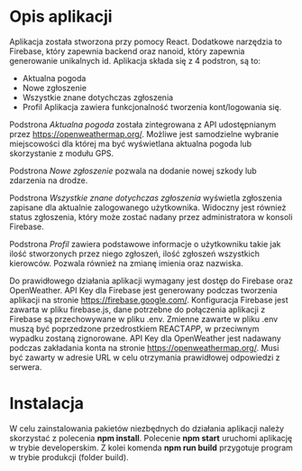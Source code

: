 # Opis aplikacji

Aplikacja została stworzona przy pomocy React. Dodatkowe narzędzia to Firebase, który zapewnia backend oraz nanoid, który zapewnia generowanie unikalnych id. Aplikacja składa się z 4 podstron, są to:

-   Aktualna pogoda
-   Nowe zgłoszenie
-   Wszystkie znane dotychczas zgłoszenia
-   Profil
    Aplikacja zawiera funkcjonalność tworzenia kont/logowania się.

Podstrona _Aktualna pogoda_ została zintegrowana z API udostępnianym przez https://openweathermap.org/. Możliwe jest samodzielne wybranie miejscowości dla której ma być wyświetlana aktualna pogoda lub skorzystanie z modułu GPS.

Podstrona _Nowe zgłoszenie_ pozwala na dodanie nowej szkody lub zdarzenia na drodze.

Podstrona _Wszystkie znane dotychczas zgłoszenia_ wyświetla zgłoszenia zapisane dla aktualnie zalogowanego użytkownika. Widoczny jest również status zgłoszenia, który może zostać nadany przez administratora w konsoli Firebase.

Podstrona _Profil_ zawiera podstawowe informacje o użytkowniku takie jak ilość stworzonych przez niego zgłoszeń, ilość zgłoszeń wszystkich kierowców. Pozwala również na zmianę imienia oraz nazwiska.

Do prawidłowego działania aplikacji wymagany jest dostęp do Firebase oraz OpenWeather. API Key dla Firebase jest generowany podczas tworzenia aplikacji na stronie https://firebase.google.com/. Konfiguracja Firebase jest zawarta w pliku firebase.js, dane potrzebne do połączenia aplikacji z Firebase są przechowywane w pliku .env. Zmienne zawarte w pliku .env muszą być poprzedzone przedrostkiem REACT*APP*, w przeciwnym wypadku zostaną zignorowane. API Key dla OpenWeather jest nadawany podczas zakładania konta na stronie https://openweathermap.org/. Musi być zawarty w adresie URL w celu otrzymania prawidłowej odpowiedzi z serwera.

# Instalacja

W celu zainstalowania pakietów niezbędnych do działania aplikacji należy skorzystać z polecenia **npm install**. Polecenie **npm start** uruchomi aplikację w trybie developerskim. Z kolei komenda **npm run build** przygotuje program w trybie produkcji (folder build).
